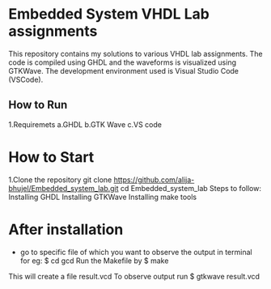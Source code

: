 # Embedded System VHDL Lab assignments
This repository contains my solutions to various VHDL lab assignments. The code is compiled using GHDL and the waveforms is visualized using GTKWave. The development environment used is Visual Studio Code (VSCode).

## How to Run
1.Requiremets 
a.GHDL
b.GTK Wave
c.VS code
# How to Start
1.Clone the repository
 git clone https://github.com/alija-bhujel/Embedded_system_lab.git
 cd Embedded_system_lab
 Steps to follow:
 Installing GHDL
 Installing GTKWave
 Installing make tools

 # After installation
 
 * go to specific file of which you want to observe the output in terminal for eg:
$ cd gcd
Run the Makefile by
$ make

This will create a file result.vcd
To observe output run
$ gtkwave result.vcd




